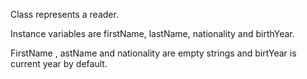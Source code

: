 Class represents a reader. 

Instance variables are firstName, lastName, nationality and birthYear.

FirstName , astName and nationality are empty strings and birtYear is current year by default.
